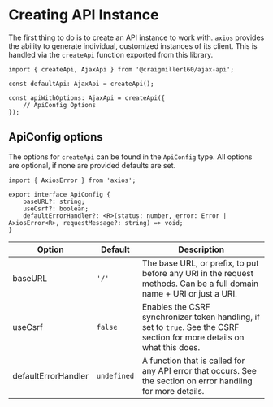 # Creating API Instance

The first thing to do is to create an API instance to work with. `axios` provides the ability to generate individual, customized instances of its client. This is handled via the `createApi` function exported from this library.

```
import { createApi, AjaxApi } from '@craigmiller160/ajax-api';

const defaultApi: AjaxApi = createApi();

const apiWithOptions: AjaxApi = createApi({
    // ApiConfig Options
});
```

## ApiConfig options

The options for `createApi` can be found in the `ApiConfig` type. All options are optional, if none are provided defaults are set.

```
import { AxiosError } from 'axios';

export interface ApiConfig {
    baseURL?: string;
    useCsrf?: boolean;
    defaultErrorHandler?: <R>(status: number, error: Error | AxiosError<R>, requestMessage?: string) => void;
}
```

| Option | Default | Description |
|--------|---------|-------------|
| baseURL | `'/'` | The base URL, or prefix, to put before any URI in the request methods. Can be a full domain name + URI or just a URI. |
| useCsrf | `false` | Enables the CSRF synchronizer token handling, if set to `true`. See the CSRF section for more details on what this does. |
| defaultErrorHandler | `undefined` | A function that is called for any API error that occurs. See the section on error handling for more details. |
